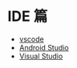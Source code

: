 # IDE 篇

* [vscode](vscode/README.md)
* [Android Studio](AndroidStudio/README.md)
* [Visual Studio](vs/README.md)
